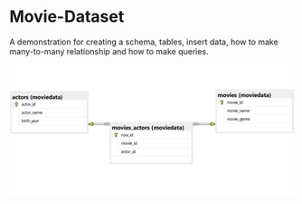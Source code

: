 # Movie-Dataset

A demonstration for creating a schema, tables, insert data,
how to make many-to-many relationship and how to make queries.

![tables diagram](moviedata_diagram1.jpg)
